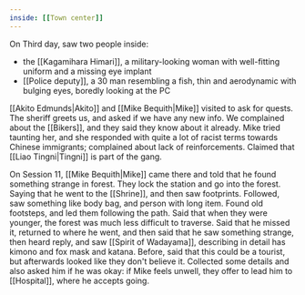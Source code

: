 ```yaml
---
inside: [[Town center]]
---
```


On Third day, saw two people inside:
- the [[Kagamihara Himari]], a military-looking woman with well-fitting uniform and a missing eye implant
- [[Police deputy]], a 30 man resembling a fish, thin and aerodynamic with bulging eyes, boredly looking at the PC

[[Akito Edmunds|Akito]] and [[Mike Bequith|Mike]] visited to ask for quests. The sheriff greets us, and asked if we have any new  info. We complained about the [[Bikers]], and they said they know about it already. Mike tried taunting her, and she responded with quite a lot of racist terms towards Chinese immigrants; complained about lack of reinforcements. Claimed that [[Liao Tingni|Tingni]] is part of the gang. 

On Session 11, [[Mike Bequith|Mike]] came there and told that he found something strange in forest. They lock the station and go into the forest.
Saying that he went to the [[Shrine]], and then saw footprints. Followed, saw something like body bag, and person with long item.
Found old footsteps, and led them following the path.
Said that when they were younger, the forest was much less difficult to traverse.
Said that he missed it, returned to where he went,
and then said that he saw something strange,
then heard reply, and saw [[Spirit of Wadayama]], describing in detail has kimono and fox mask and katana. Before, said that this could be a tourist, but afterwards looked like they don't believe it. Collected some details and also asked him if he was okay: if Mike feels unwell, they offer to lead him to [[Hospital]], where he accepts going.